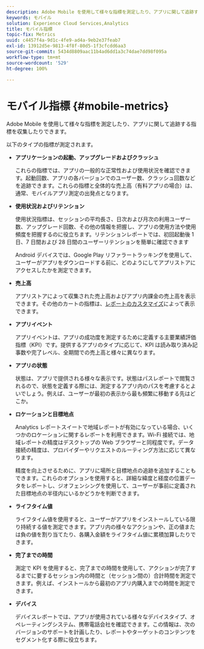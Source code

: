 ```yaml
---
description: Adobe Mobile を使用して様々な指標を測定したり、アプリに関して追跡する指標を収集したりできます。
keywords: モバイル
solution: Experience Cloud Services,Analytics
title: モバイル指標
topic-fix: Metrics
uuid: c4457f4a-9d1c-4fe9-ad4a-9eb2e37feab7
exl-id: 13912d5e-9813-4f8f-80d5-1f3cfcdd6aa3
source-git-commit: 5434d8809aac11b4ad6dd1a3c74dae7dd98f095a
workflow-type: tm+mt
source-wordcount: '529'
ht-degree: 100%

---
```


# モバイル指標 {#mobile-metrics}

Adobe Mobile を使用して様々な指標を測定したり、アプリに関して追跡する指標を収集したりできます。

以下のタイプの指標が測定されます。

* **アプリケーションの起動、アップグレードおよびクラッシュ**

   これらの指標では、アプリの一般的な正常性および使用状況を確認できます。起動回数、アプリの各バージョンでのユーザー数、クラッシュ回数などを追跡できます。これらの指標と全体的な売上高（有料アプリの場合）は、通常、モバイルアプリ測定の出発点となります。

* **使用状況およびリテンション**

   使用状況指標は、セッションの平均長さ、日次および月次の利用ユーザー数、アップグレード回数、その他の情報を把握し、アプリの使用方法や使用頻度を把握するのに役立ちます。リテンションレポートでは、初回起動後 1 日、7 日間および 28 日間のユーザーリテンションを簡単に確認できます

   Android デバイスでは、Google Play リファラートラッキングを使用して、ユーザーがアプリをダウンロードする前に、どのようにしてアプリストアにアクセスしたかを測定できます。

* **売上高**

   アプリストアによって収集された売上高およびアプリ内課金の売上高を表示できます。その他のカートの指標は、[レポートのカスタマイズ](/help/using/usage/reports-customize/reports-customize.md)によって表示できます。

* **アプリイベント**

   アプリイベントは、アプリの成功度を測定するために定義する主要業績評価指標（KPI）です。提供するアプリのタイプに応じて、KPI は読み取り済み記事数や完了レベル、全期間での売上高と様々に異なります。

* **アプリの状態**

   状態は、アプリで提供される様々な表示です。状態はパスレポートで閲覧されるので、状態を定義する際には、測定するアプリ内のパスを考慮するとよいでしょう。例えば、ユーザーが最初の表示から最も頻繁に移動する先はどこか。

* **ロケーションと目標地点**

   Analytics レポートスイートで地域レポートが有効になっている場合、いくつかのロケーションに関するレポートを利用できます。Wi-Fi 接続では、地域レポートの精度はデスクトップの Web ブラウザーと同程度です。データ接続の精度は、プロバイダーやリクエストのルーティング方法に応じて異なります。

   精度を向上させるために、アプリに場所と目標地点の追跡を追加することもできます。これらのオプションを使用すると、詳細な緯度と経度の位置データをレポートし、ジオフェンシングを使用して、ユーザーが事前に定義された目標地点の半径内にいるかどうかを判断できます。

* **ライフタイム値**

   ライフタイム値を使用すると、ユーザーがアプリをインストールしている限り持続する値を測定できます。アプリ内の様々なアクションや、正の値または負の値を割り当てたり、各購入金額をライフタイム値に累積加算したりできます。

* **完了までの時間**

   測定で KPI を使用すると、完了までの時間を使用して、アクションが完了するまでに要するセッション内の時間と（セッション間の）合計時間を測定できます。例えば、インストールから最初のアプリ内購入までの時間を測定できます。

* **デバイス**

   デバイスレポートでは、アプリが使用されている様々なデバイスタイプ、オペレーティングシステム、携帯電話会社を確認できます。この情報は、次のバージョンのサポートを計画したり、レポートやターゲットのコンテンツをセグメント化する際に役立ちます。
